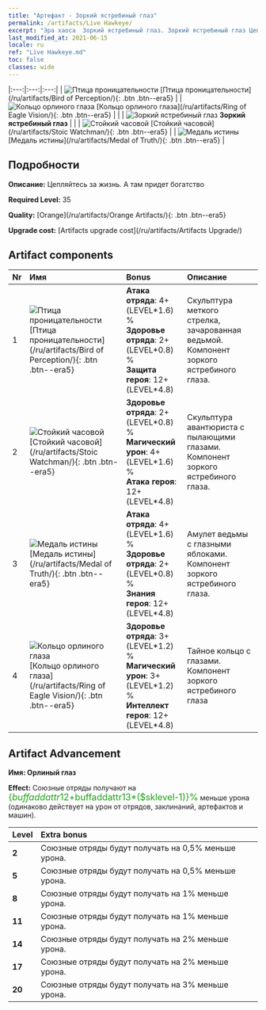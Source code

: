 ```yaml
---
title: "Артефакт - Зоркий ястребиный глаз"
permalink: /artifacts/Live Hawkeye/
excerpt: "Эра хаоса  Зоркий ястребиный глаз. Зоркий ястребиный глаз Цепляйтесь за жизнь. А там придет богатство"
last_modified_at: 2021-06-15
locale: ru
ref: "Live Hawkeye.md"
toc: false
classes: wide
---
```


  |:---:|:---:|:---:| 
  | ![Птица проницательности](/images/t/artifact_40331.png) [Птица проницательности](/ru/artifacts/Bird of Perception/){: .btn .btn--era5} |   | ![Кольцо орлиного глаза](/images/t/artifact_40334.png) [Кольцо орлиного глаза](/ru/artifacts/Ring of Eagle Vision/){: .btn .btn--era5} | 
  |   | ![Зоркий ястребиный глаз](/images/t/icon_artifact_33.png) **Зоркий ястребиный глаз** |  | 
  | ![Стойкий часовой](/images/t/artifact_40332.png) [Стойкий часовой](/ru/artifacts/Stoic Watchman/){: .btn .btn--era5} |   | ![Медаль истины](/images/t/artifact_40333.png) [Медаль истины](/ru/artifacts/Medal of Truth/){: .btn .btn--era5} | 


## Подробности

 **Описание:** Цепляйтесь за жизнь. А там придет богатство

 **Required Level:** 35

 **Quality:** [Orange](/ru/artifacts/Orange Artifacts/){: .btn .btn--era5}

 **Upgrade cost:** [Artifacts upgrade cost](/ru/artifacts/Artifacts Upgrade/)



## Artifact components

  | Nr |    Имя    |   Bonus | Описание | 
  |:---|:-----------|:--------|:------------| 
  | 1 | ![Птица проницательности](/images/t/artifact_40331.png) [Птица проницательности](/ru/artifacts/Bird of Perception/){: .btn .btn--era5} | **Атака отряда**: 4+(LEVEL\*1.6) %<br/>**Здоровье отряда**: 2+(LEVEL\*0.8) %<br/>**Защита героя**: 12+(LEVEL\*4.8) | Скульптура меткого стрелка, зачарованная ведьмой. Компонент зоркого ястребиного глаза. | 
  | 2 | ![Стойкий часовой](/images/t/artifact_40332.png) [Стойкий часовой](/ru/artifacts/Stoic Watchman/){: .btn .btn--era5} | **Здоровье отряда**: 2+(LEVEL\*0.8) %<br/>**Магический урон**: 4+(LEVEL\*1.6) %<br/>**Атака героя**: 12+(LEVEL\*4.8) | Скульптура авантюриста с пылающими глазами. Компонент зоркого ястребиного глаза. | 
  | 3 | ![Медаль истины](/images/t/artifact_40333.png) [Медаль истины](/ru/artifacts/Medal of Truth/){: .btn .btn--era5} | **Атака отряда**: 4+(LEVEL\*1.6) %<br/>**Здоровье отряда**: 2+(LEVEL\*0.8) %<br/>**Знания героя**: 12+(LEVEL\*4.8) | Амулет ведьмы с глазными яблоками. Компонент зоркого ястребиного глаза. | 
  | 4 | ![Кольцо орлиного глаза](/images/t/artifact_40334.png) [Кольцо орлиного глаза](/ru/artifacts/Ring of Eagle Vision/){: .btn .btn--era5} | **Здоровье отряда**: 3+(LEVEL\*1.2) %<br/>**Магический урон**: 3+(LEVEL\*1.2) %<br/>**Интеллект героя**: 12+(LEVEL\*4.8) | Тайное кольцо с глазами. Компонент зоркого ястребиного глаза | 


## Artifact Advancement

 **Имя: Орлиный глаз**

 **Effect:** Союзные отряды получают на <span style="color: #1ca216;font-size:18px">{$buffaddattr12+$buffaddattr13*($sklevel-1)}%</span> меньше урона (одинаково действует на урон от отрядов, заклинаний, артефактов и машин).

  |  Level  |    Extra bonus  | 
  |:--------|:----------------| 
  | **2** | Союзные отряды будут получать на 0,5% меньше урона. | 
  | **5** | Союзные отряды будут получать на 0,5% меньше урона. | 
  | **8** | Союзные отряды будут получать на 1% меньше урона. | 
  | **11** | Союзные отряды будут получать на 1% меньше урона. | 
  | **14** | Союзные отряды будут получать на 2% меньше урона. | 
  | **17** | Союзные отряды будут получать на 2% меньше урона. | 
  | **20** | Союзные отряды будут получать на 3% меньше урона. | 
